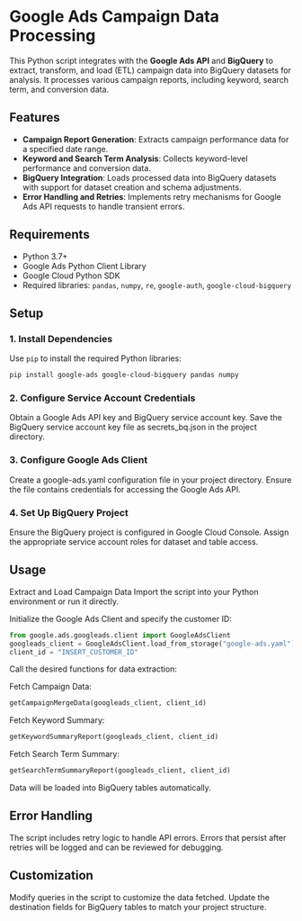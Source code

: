 # Google Ads Campaign Data Processing

This Python script integrates with the **Google Ads API** and **BigQuery** to extract, transform, and load (ETL) campaign data into BigQuery datasets for analysis. It processes various campaign reports, including keyword, search term, and conversion data.

## Features

- **Campaign Report Generation**: Extracts campaign performance data for a specified date range.
- **Keyword and Search Term Analysis**: Collects keyword-level performance and conversion data.
- **BigQuery Integration**: Loads processed data into BigQuery datasets with support for dataset creation and schema adjustments.
- **Error Handling and Retries**: Implements retry mechanisms for Google Ads API requests to handle transient errors.

## Requirements

- Python 3.7+
- Google Ads Python Client Library
- Google Cloud Python SDK
- Required libraries: `pandas`, `numpy`, `re`, `google-auth`, `google-cloud-bigquery`

## Setup

### 1. Install Dependencies

Use `pip` to install the required Python libraries:

```bash
pip install google-ads google-cloud-bigquery pandas numpy
```
### 2. Configure Service Account Credentials

Obtain a Google Ads API key and BigQuery service account key.
Save the BigQuery service account key file as secrets_bq.json in the project directory.

### 3. Configure Google Ads Client
Create a google-ads.yaml configuration file in your project directory.
Ensure the file contains credentials for accessing the Google Ads API.

### 4. Set Up BigQuery Project
Ensure the BigQuery project is configured in Google Cloud Console.
Assign the appropriate service account roles for dataset and table access.

## Usage
Extract and Load Campaign Data
Import the script into your Python environment or run it directly.

Initialize the Google Ads Client and specify the customer ID:
```python
from google.ads.googleads.client import GoogleAdsClient
googleads_client = GoogleAdsClient.load_from_storage("google-ads.yaml")
client_id = "INSERT_CUSTOMER_ID"
```
Call the desired functions for data extraction:

Fetch Campaign Data:
```python
getCampaignMergeData(googleads_client, client_id)
```

Fetch Keyword Summary:
```python
getKeywordSummaryReport(googleads_client, client_id)
```

Fetch Search Term Summary:
```python
getSearchTermSummaryReport(googleads_client, client_id)
```
Data will be loaded into BigQuery tables automatically.

## Error Handling
The script includes retry logic to handle API errors. Errors that persist after retries will be logged and can be reviewed for debugging.

## Customization
Modify queries in the script to customize the data fetched.
Update the destination fields for BigQuery tables to match your project structure.
